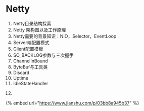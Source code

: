 # Netty

1. Netty目录结构探索
2. Netty 架构图以及工作原理
3. Netty需要的背景知识：NIO，Selector，EventLoop
4. Server端配置模式
5. Client配置模板
6. SO\_BACKLOG参数与三次握手
7. ChannelInBound
8. ByteBuf与工具类
9. Discard
10. Uptime
11. IdleStateHandler
12.      





{% embed url="https://www.jianshu.com/p/03bb8a945b37" %}



